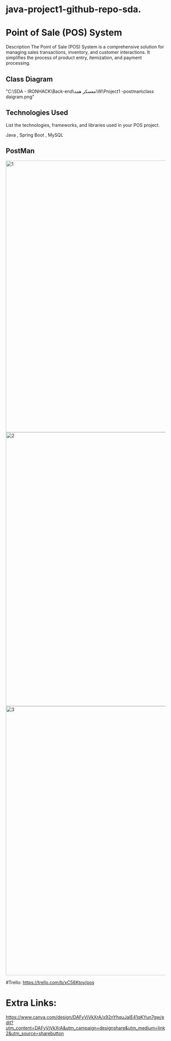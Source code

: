 # java-project1-github-repo-sda.

# Point of Sale (POS) System
Description
The Point of Sale (POS) System is a comprehensive solution for managing sales transactions, inventory, and customer interactions. It simplifies the process of product entry, itemization, and payment processing.

## Class Diagram


"C:\SDA - IRONHACK\Back-end\معسكر همه\W\Project1 -postman\class daigram.png"



## Technologies Used
List the technologies, frameworks, and libraries used in your POS project.




Java , 
Spring Boot , 
MySQL


## PostMan 
<img width="853" alt="1" src="https://github.com/SARA3SAEED/java-project1-github-repo-sda/assets/146086114/80200d65-6b1c-4b6c-95cb-331efaad5c98">
<img width="860" alt="2" src="https://github.com/SARA3SAEED/java-project1-github-repo-sda/assets/146086114/4cf5d6b5-f094-4524-8d54-bc39cafdc9ae">
<img width="845" alt="3" src="https://github.com/SARA3SAEED/java-project1-github-repo-sda/assets/146086114/b2cd198e-908d-437d-aa45-28e8f85287fd">

#Trello:
https://trello.com/b/xC56Ktoy/pos


# Extra Links:


https://www.canva.com/design/DAFyVjVkXrA/x92nYhquJaIE41qKYun7gw/edit?utm_content=DAFyVjVkXrA&utm_campaign=designshare&utm_medium=link2&utm_source=sharebutton
